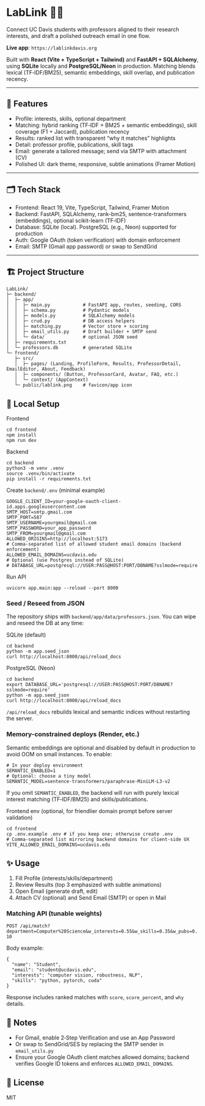 # LabLink 🔎🧪
Connect UC Davis students with professors aligned to their research interests, and draft a polished outreach email in one flow.

**Live app**: `https://lablinkdavis.org` 

Built with **React (Vite + TypeScript + Tailwind)** and **FastAPI + SQLAlchemy**, using **SQLite** locally and **PostgreSQL/Neon** in production. Matching blends lexical (TF‑IDF/BM25), semantic embeddings, skill overlap, and publication recency.

---

## 🚀 Features
- Profile: interests, skills, optional department
- Matching: hybrid ranking (TF‑IDF + BM25 + semantic embeddings), skill coverage (F1 + Jaccard), publication recency
- Results: ranked list with transparent “why it matches” highlights
- Detail: professor profile, publications, skill tags
- Email: generate a tailored message; send via SMTP with attachment (CV)
- Polished UI: dark theme, responsive, subtle animations (Framer Motion)

---

## 🗂 Tech Stack
- Frontend: React 19, Vite, TypeScript, Tailwind, Framer Motion
- Backend: FastAPI, SQLAlchemy, rank-bm25, sentence-transformers (embeddings), optional scikit-learn (TF‑IDF)
- Database: SQLite (local). PostgreSQL (e.g., Neon) supported for production
- Auth: Google OAuth (token verification) with domain enforcement
- Email: SMTP (Gmail app password) or swap to SendGrid

---

## 🏗️ Project Structure

```
LabLink/
├─ backend/
│  ├─ app/
│  │  ├─ main.py            # FastAPI app, routes, seeding, CORS
│  │  ├─ schema.py          # Pydantic models
│  │  ├─ models.py          # SQLAlchemy models
│  │  ├─ crud.py            # DB access helpers
│  │  ├─ matching.py        # Vector store + scoring
│  │  ├─ email_utils.py     # Draft builder + SMTP send
│  │  └─ data/              # optional JSON seed
│  ├─ requirements.txt
│  └─ professors.db         # generated SQLite
└─ frontend/
   ├─ src/
   │  ├─ pages/ (Landing, ProfileForm, Results, ProfessorDetail, EmailEditor, About, Feedback)
   │  ├─ components/ (Button, ProfessorCard, Avatar, FAQ, etc.)
   │  └─ context/ (AppContext)
   └─ public/lablink.png    # favicon/app icon
```

## 🔧 Local Setup

Frontend
```
cd frontend
npm install
npm run dev
```

Backend
```
cd backend
python3 -m venv .venv
source .venv/bin/activate
pip install -r requirements.txt
```

Create `backend/.env` (minimal example)
```
GOOGLE_CLIENT_ID=your-google-oauth-client-id.apps.googleusercontent.com
SMTP_HOST=smtp.gmail.com
SMTP_PORT=587
SMTP_USERNAME=yourgmail@gmail.com
SMTP_PASSWORD=your_app_password
SMTP_FROM=yourgmail@gmail.com
ALLOWED_ORIGINS=http://localhost:5173
# Comma-separated list of allowed student email domains (backend enforcement)
ALLOWED_EMAIL_DOMAINS=ucdavis.edu
# Optional (use Postgres instead of SQLite)
# DATABASE_URL=postgresql://USER:PASS@HOST:PORT/DBNAME?sslmode=require
```

Run API
```
uvicorn app.main:app --reload --port 8000
```

### Seed / Reseed from JSON
The repository ships with `backend/app/data/professors.json`. You can wipe and reseed the DB at any time:

SQLite (default)
```
cd backend
python -m app.seed_json
curl http://localhost:8000/api/reload_docs
```

PostgreSQL (Neon)
```
cd backend
export DATABASE_URL='postgresql://USER:PASS@HOST:PORT/DBNAME?sslmode=require'
python -m app.seed_json
curl http://localhost:8000/api/reload_docs
```

`/api/reload_docs` rebuilds lexical and semantic indices without restarting the server.

### Memory-constrained deploys (Render, etc.)
Semantic embeddings are optional and disabled by default in production to avoid OOM on small instances. To enable:
```
# In your deploy environment
SEMANTIC_ENABLED=1
# Optional: choose a tiny model
SEMANTIC_MODEL=sentence-transformers/paraphrase-MiniLM-L3-v2
```
If you omit `SEMANTIC_ENABLED`, the backend will run with purely lexical interest matching (TF‑IDF/BM25) and skills/publications.

Frontend env (optional, for friendlier domain prompt before server validation)
```
cd frontend
cp .env.example .env # if you keep one; otherwise create .env
# Comma-separated list mirroring backend domains for client-side UX
VITE_ALLOWED_EMAIL_DOMAINS=ucdavis.edu
```

## ✨ Usage
1. Fill Profile (interests/skills/department)
2. Review Results (top 3 emphasized with subtle animations)
3. Open Email (generate draft, edit)
4. Attach CV (optional) and Send Email (SMTP) or open in Mail

### Matching API (tunable weights)
`POST /api/match?department=Computer%20Science&w_interests=0.55&w_skills=0.35&w_pubs=0.10`

Body example:
```
{
  "name": "Student",
  "email": "student@ucdavis.edu",
  "interests": "computer vision, robustness, NLP",
  "skills": "python, pytorch, cuda"
}
```

Response includes ranked matches with `score`, `score_percent`, and `why` details.

## 🔐 Notes
- For Gmail, enable 2‑Step Verification and use an App Password
- Or swap to SendGrid/SES by replacing the SMTP sender in `email_utils.py`
 - Ensure your Google OAuth client matches allowed domains; backend verifies Google ID tokens and enforces `ALLOWED_EMAIL_DOMAINS`.

## 📄 License
MIT
